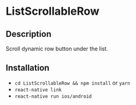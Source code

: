 # ListScrollableRow

## Description
Scroll dynamic row button under the list.

## Installation

- `cd ListScrollableRow && npm install` or `yarn` 
- `react-native link`
- `react-native run ios/android`


